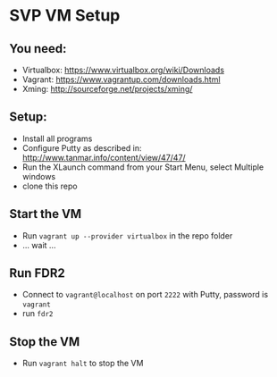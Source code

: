 SVP VM Setup
============

You need:
---------

- Virtualbox: https://www.virtualbox.org/wiki/Downloads
- Vagrant: https://www.vagrantup.com/downloads.html
- Xming: http://sourceforge.net/projects/xming/

Setup:
------

- Install all programs
- Configure Putty as described in: http://www.tanmar.info/content/view/47/47/
- Run the XLaunch command from your Start Menu, select Multiple windows
- clone this repo

Start the VM
-----------

- Run ```vagrant up --provider virtualbox``` in the repo folder
- ... wait ...

Run FDR2
--------

- Connect to ```vagrant@localhost``` on port ```2222``` with Putty, password is ```vagrant```
- run ```fdr2```

Stop the VM
-----------

- Run ```vagrant halt``` to stop the VM
